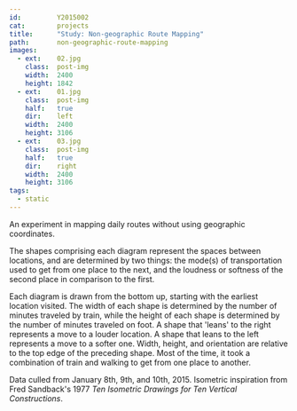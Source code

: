 ```yaml
---
id:         Y2015002
cat:        projects
title:      "Study: Non-geographic Route Mapping"
path:       non-geographic-route-mapping
images:
  - ext:    02.jpg
    class:  post-img
    width:  2400
    height: 1842
  - ext:    01.jpg
    class:  post-img
    half:   true
    dir:    left
    width:  2400
    height: 3106
  - ext:    03.jpg
    class:  post-img
    half:   true
    dir:    right
    width:  2400
    height: 3106
tags:
  - static
---
```

An experiment in mapping daily routes without using geographic coordinates. 

The shapes comprising each diagram represent the spaces between locations, and are determined by two things: the mode(s) of transportation used to get from one place to the next, and the loudness or softness of the second place in comparison to the first. 

Each diagram is drawn from the bottom up, starting with the earliest location visited. The width of each shape is determined by the number of minutes traveled by train, while the height of each shape is determined by the number of minutes traveled on foot. A shape that 'leans' to the right represents a move to a louder location. A shape that leans to the left represents a move to a softer one. Width, height, and orientation are relative to the top edge of the preceding shape. Most of the time, it took a combination of train and walking to get from one place to another. 

Data culled from January 8th, 9th, and 10th, 2015. Isometric inspiration from Fred Sandback's 1977 _Ten Isometric Drawings for Ten Vertical Constructions_.